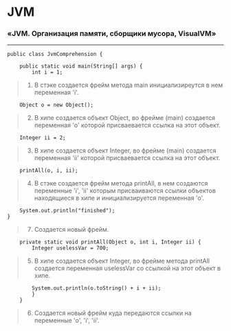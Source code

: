 # JVM
### «JVM. Организация памяти, сборщики мусора, VisualVM»
------------------------------------------------------------------

    public class JvmComprehension {

        public static void main(String[] args) {
            int i = 1;                      
>1) В стэке создается фрейм метода main инициализиреутся в нем переменная 'i'.
> 
        Object o = new Object();        
>2) В хипе создается объект Object, во фрейме (main) создается 
>переменная 'о' которой присваевается ссылка на этот объект.
> 
        Integer ii = 2;                 
>3) В хипе создается объект Integer, во фрейме (main) создается
>переменная 'ii' которой присваевается ссылка на этот объект. 
> 
        printAll(o, i, ii);
>4) В стэке создается фрейм метода printAll, в нем создаются переменные 'i', 
>'ii' которым присваиваются ссылки объектов находящиеся в хипе и инициализируется
>переменная 'о'.
> 
        System.out.println("finished"); 
    }
>7) Создается новый фрейм.
> 
        private static void printAll(Object o, int i, Integer ii) {
            Integer uselessVar = 700;                   
>5) В хипе создается объект Integer, во фрейме метода printAll создается 
>переменная uselessVar со ссылкой на этот объект в хипе.
> 
            System.out.println(o.toString() + i + ii);
            }
        }
>6) Создается новый фрейм куда передаются ссылки на переменные 'о', 'i', 'ii'.
